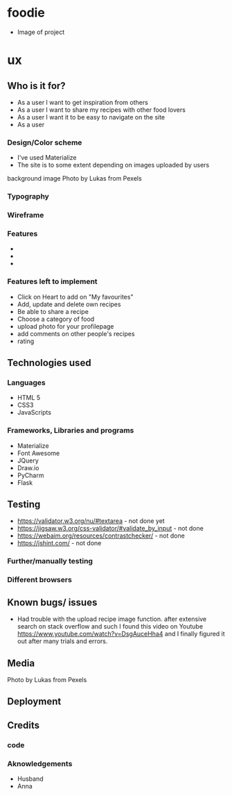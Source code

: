 # foodie
- Image of project

# ux

## Who is it for?
- As a user I want to get inspiration from others
- As a user I want to share my recipes with other food lovers
- As a user I want it to be easy to navigate on the site
- As a user


### Design/Color scheme

- I've used Materialize
- The site is to some extent depending on images uploaded by users

background image Photo by Lukas from Pexels

### Typography

### Wireframe

### Features
- 
-
-

### Features left to implement
- Click on Heart to add on "My favourites"
- Add, update and delete own recipes
- Be able to share a recipe
- Choose a category of food
- upload photo for your profilepage
- add comments on other people's recipes
- rating


## Technologies used

### Languages
- HTML 5
- CSS3
- JavaScripts

### Frameworks, Libraries and programs
- Materialize
- Font Awesome
- JQuery
- Draw.io
- PyCharm
- Flask

## Testing

- https://validator.w3.org/nu/#textarea  - not done yet
- https://jigsaw.w3.org/css-validator/#validate_by_input - not done
- https://webaim.org/resources/contrastchecker/ - not done
- https://jshint.com/ - not done



### Further/manually testing

### Different browsers

## Known bugs/ issues

 - Had trouble with the upload recipe image function. 
 after extensive search on stack overflow and such I found this video on Youtube https://www.youtube.com/watch?v=DsgAuceHha4 and I finally figured it out after many trials and errors.

## Media

Photo by Lukas from Pexels 
## Deployment

## Credits

### code

### Aknowledgements
- Husband
- Anna